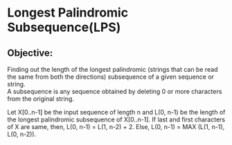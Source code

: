 <!DOCTYPE html>
<html>
<head>
	<h1>Longest Palindromic Subsequence(LPS)</h1>
</head>
<body>
	<h2>Objective:</h2>
    <p>Finding out the length of the longest palindromic (strings that can be read the same from both the directions) subsequence of a given sequence or string.<br>A subsequence is any sequence obtained by deleting 0 or more characters from the original string.</p>
    <p>Let X[0..n-1] be the input sequence of length n and L(0, n-1) be the length of the longest palindromic subsequence of X[0..n-1].	
    If last and first characters of X are same, then,
    L(0, n-1) = L(1, n-2) + 2.
	Else,
	L(0, n-1) = MAX (L(1, n-1), L(0, n-2)).</p>
	
</body>
</html>